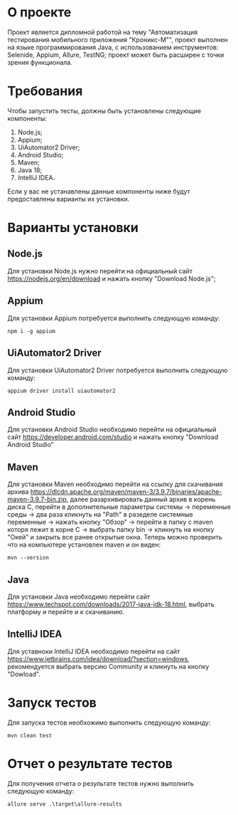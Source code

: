 # О проекте
Проект является дипломной работой на тему "Автоматизация тестирования мобильного приложения "Кроникс-М"", проект выполнен на языке программирования Java, с использованием инструментов: Selenide, Appium, Allure, TestNG;
проект может быть расширен с точки зрения функционала.

# Требования
Чтобы запустить тесты, должны быть установлены следующие компоненты:
  1. Node.js;
  2. Appium;
  3. UiAutomator2 Driver;
  4. Android Studio;
  5. Maven;
  6. Java 18;
  7. IntelliJ IDEA.
  
Если у вас не устанавлены данные компоненты ниже будут предоставлены варианты их установки. 
# Варианты установки
  ## Node.js
  Для установки Node.js нужно перейти на официальный сайт <https://nodejs.org/en/download> и нажать кнопку "Download Node.js"; 
  ## Appium
  Для установки Appium потребуется выполнить следующую команду:
  ```shell
  npm i -g appium
  ```
  ## UiAutomator2 Driver
  Для установки UiAutomator2 Driver потребуется выполнить следующую команду:
  ```shell
  appium driver install uiautomator2
  ```
  ## Android Studio
  Для установки Android Studio необходимо перейти на официальный сайт <https://developer.android.com/studio> и нажать кнопку "Download Android Studio"
  ## Maven
  Для установки Maven необходимо перейти на ссылку для скачивания архива <https://dlcdn.apache.org/maven/maven-3/3.9.7/binaries/apache-maven-3.9.7-bin.zip>, далее разархивировать данный архив в корень диска C,
  перейти в дополнительные параметры системы -> переменные среды -> два раза кликнуть на "Path" в разеделе системные переменные -> нажать кнопку "Обзор" -> перейти в папку с maven которя лежит в корне C -> выбрать папку bin -> кликнуть на кнопку "Окей" и закрыть все ранее открытые окна.
  Теперь можно проверить что на компьютере установлен maven и он виден:
  ```shell
  mvn --version
  ```
  ## Java
  Для установки Java необходимо перейти сайт <https://www.techspot.com/downloads/2017-java-jdk-18.html>, выбрать платформу и перейте и к скачиванию. 
  ## IntelliJ IDEA
  Для уставноки IntelliJ IDEA необходимо перейти на сайт <https://www.jetbrains.com/idea/download/?section=windows>, рекомендуется выбрать версию Community и кликнуть на кнопку "Dowload".
# Запуск тестов
Для запуска тестов необхожимо выполнить следующую команду:
```shell
mvn clean test
```
# Отчет о результате тестов
Для получения отчета о результате тестов нужно выполнить следующую команду:
```shell
allure serve .\target\allure-results
```

